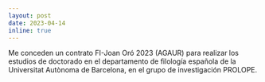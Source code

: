 ```yaml
---
layout: post
date: 2023-04-14
inline: true
---
```


Me conceden un contrato FI-Joan Oró 2023 (AGAUR) para realizar los estudios de doctorado en el departamento de filología española de la Universitat Autònoma de Barcelona, en el grupo de investigación PROLOPE.